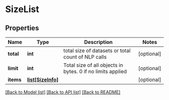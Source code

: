# SizeList

## Properties
Name | Type | Description | Notes
------------ | ------------- | ------------- | -------------
**total** | **int** | total size of datasets or total count of NLP calls | [optional] 
**limit** | **int** | Total size of all objects in bytes.  0 if no limits applied  | [optional] 
**items** | [**list[SizeInfo]**](SizeInfo.md) |  | [optional] 

[[Back to Model list]](../README.md#documentation-for-models) [[Back to API list]](../README.md#documentation-for-api-endpoints) [[Back to README]](../README.md)


